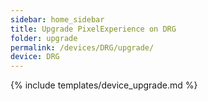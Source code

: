 ```yaml
---
sidebar: home_sidebar
title: Upgrade PixelExperience on DRG
folder: upgrade
permalink: /devices/DRG/upgrade/
device: DRG
---
```

{% include templates/device_upgrade.md %}